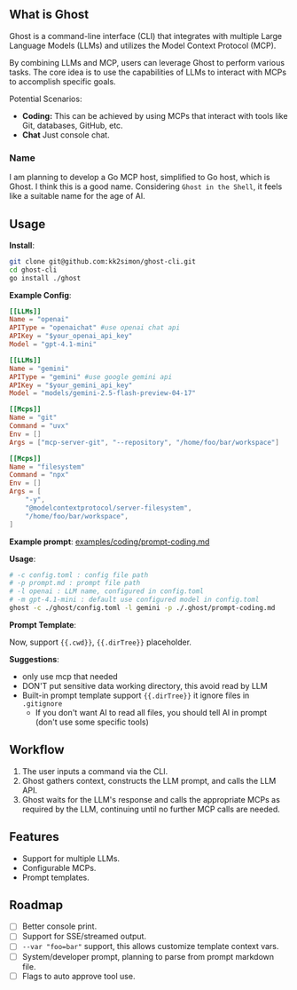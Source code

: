 ## What is Ghost

Ghost is a command-line interface (CLI) that integrates with multiple Large Language Models (LLMs) and utilizes the Model Context Protocol (MCP).

By combining LLMs and MCP, users can leverage Ghost to perform various tasks. The core idea is to use the capabilities of LLMs to interact with MCPs to accomplish specific goals.

Potential Scenarios:
- **Coding:** This can be achieved by using MCPs that interact with tools like Git, databases, GitHub, etc.
- **Chat** Just console chat.

### Name

I am planning to develop a Go MCP host, simplified to Go host, which is Ghost.
I think this is a good name. Considering `Ghost in the Shell`, it feels like a suitable name for the age of AI.

## Usage

**Install**:
```bash
git clone git@github.com:kk2simon/ghost-cli.git
cd ghost-cli
go install ./ghost
```

**Example Config**:
```toml
[[LLMs]]
Name = "openai"
APIType = "openaichat" #use openai chat api
APIKey = "$your_openai_api_key"
Model = "gpt-4.1-mini"

[[LLMs]]
Name = "gemini"
APIType = "gemini" #use google gemini api
APIKey = "$your_gemini_api_key"
Model = "models/gemini-2.5-flash-preview-04-17"

[[Mcps]]
Name = "git"
Command = "uvx"
Env = []
Args = ["mcp-server-git", "--repository", "/home/foo/bar/workspace"]

[[Mcps]]
Name = "filesystem"
Command = "npx"
Env = []
Args = [
    "-y",
    "@modelcontextprotocol/server-filesystem",
    "/home/foo/bar/workspace",
]

```

**Example prompt**: [examples/coding/prompt-coding.md](examples/coding/prompt-coding.md)

**Usage**:
```bash
# -c config.toml : config file path
# -p prompt.md : prompt file path
# -l openai : LLM name, configured in config.toml
# -m gpt-4.1-mini : default use configured model in config.toml
ghost -c ./ghost/config.toml -l gemini -p ./.ghost/prompt-coding.md 
```

**Prompt Template**:

Now, support `{{.cwd}}`, `{{.dirTree}}` placeholder.

**Suggestions**:
- only use mcp that needed
- DON'T put sensitive data working directory, this avoid read by LLM
- Built-in prompt template support `{{.dirTree}}` it ignore files in `.gitignore`
  - If you don't want AI to read all files, you should tell AI in prompt (don't use some specific tools)


## Workflow

1. The user inputs a command via the CLI.
2. Ghost gathers context, constructs the LLM prompt, and calls the LLM API.
3. Ghost waits for the LLM's response and calls the appropriate MCPs as required by the LLM, continuing until no further MCP calls are needed.

## Features

- Support for multiple LLMs.
- Configurable MCPs.
- Prompt templates.

## Roadmap
- [ ] Better console print.
- [ ] Support for SSE/streamed output.
- [ ] `--var "foo=bar"` support, this allows customize template context vars.
- [ ] System/developer prompt, planning to parse from prompt markdown file.
- [ ] Flags to auto approve tool use.
